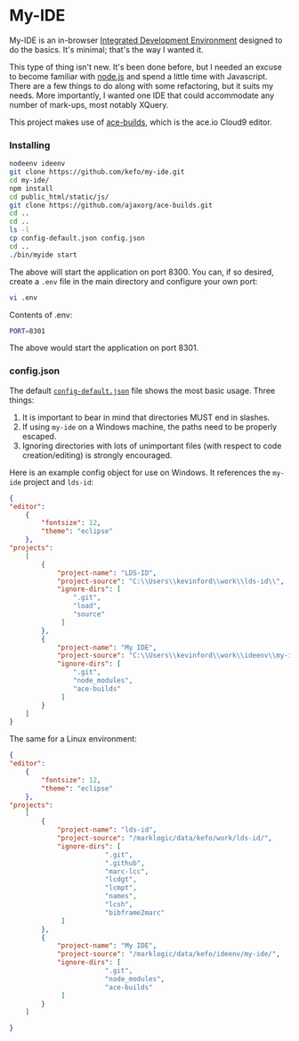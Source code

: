 # My-IDE 

My-IDE is an in-browser [Integrated Development Environment](http://en.wikipedia.org/wiki/Integrated_development_environment) 
designed to do the basics.  It's minimal; that's the way I wanted it.

This type of thing isn't new.  It's been done before, but I needed an excuse to 
become familiar with [node.js](http://nodejs.org/) and spend a little time 
with Javascript.  There are a few things to do along with some refactoring, 
but it suits my needs.  More importantly, I wanted one IDE 
that could accommodate any number of mark-ups, most notably XQuery.

This project makes use of [ace-builds](https://github.com/ajaxorg/ace-builds/), which
is the ace.io Cloud9 editor.

### Installing

```bash
nodeenv ideenv
git clone https://github.com/kefo/my-ide.git
cd my-ide/
npm install
cd public_html/static/js/
git clone https://github.com/ajaxorg/ace-builds.git
cd ..
cd ..
ls -l
cp config-default.json config.json
cd ..
./bin/myide start
```

The above will start the application on port 8300.  You can, if so desired, 
create a `.env` file in the main directory and configure your own port:

```bash
vi .env
```

Contents of .env:
```bash
PORT=8301
```

The above would start the application on port 8301.

### config.json

The default [`config-default.json`](public_html/config-default.json) file shows
the most basic usage.  Three things:
1. It is important to bear in mind that directories MUST end in slashes.  
2. If using `my-ide` on a Windows machine, the paths need to be properly escaped.
3. Ignoring directories with lots of unimportant files (with respect to code creation/editing) is strongly encouraged.

Here is an example config object for use on Windows.  It references the `my-ide` 
project and `lds-id`:

```json
{
"editor":
	{
		"fontsize": 12,
		"theme": "eclipse"
	},
"projects": 
	[
		{
			"project-name": "LDS-ID",
			"project-source": "C:\\Users\\kevinford\\work\\lds-id\\",
			"ignore-dirs": [
			    ".git",
			    "load",
			    "source"
			 ]
		},
		{
			"project-name": "My IDE",
			"project-source": "C:\\Users\\kevinford\\work\\ideenv\\my-ide\\",
			"ignore-dirs": [
			    ".git",
			    "node_modules",
			    "ace-builds"
			 ]
		}
	]
}
```

The same for a Linux environment:

```json
{
"editor":
	{
		"fontsize": 12,
		"theme": "eclipse"
	},
"projects": 
	[
		{
			"project-name": "lds-id",
			"project-source": "/marklogic/data/kefo/work/lds-id/",
			"ignore-dirs": [
                		".git",
                		".github",
                		"marc-lcc",
                		"lcdgt",
                		"lcmpt",
                		"names",
                		"lcsh",
                		"bibframe2marc"
			 ]
		},
		{
			"project-name": "My IDE",
			"project-source": "/marklogic/data/kefo/ideenv/my-ide/",
			"ignore-dirs": [
                		".git",
                		"node_modules",
                		"ace-builds"
			 ]
		}
	]

}
```
